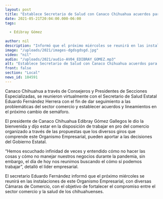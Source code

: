 ```yaml
---
layout: post
title: "Establece Secretario de Salud con Canaco Chihuahua acuerdos para cambio de semáforo"
date: 2021-05-21T20:04:00.000-06:00
tags:
  
  - Edibray Gómez
  
author: nil
description: "Informó que el próximo miércoles se reunirá en las instalaciones de este Organismo Empresarial"
image: "/uploads/2021/images-dgdsgdsgd.jpg"
video: "nil"
audio: "/uploads/2021/audio-AV04_EDIBRAY_GOMEZ.mp3"
alt: "Establece Secretario de Salud con Canaco Chihuahua acuerdos para cambio de semáforo"
front: false
section: "Local"
news_id: 184591
---
```


Canaco Chihuahua a través de Consejeros y Presidentes de Secciones Especializadas, se reunieron virtualmente con el Secretario de Salud Estatal Eduardo Fernández Herrera con el fin de dar seguimiento a las problemáticas del sector comercio y establecer acuerdos y lineamientos en el próximo cambio de semáforo.

El presidente de Canaco Chihuahua Edibray Gómez Gallegos le dio la bienvenida y dijo estar en la disposición de trabajar en pro del comercio organizado a través de las propuestas que los diversos giros que comprende este Organismo Empresarial, pueden aportar a las decisiones del Gobierno Estatal. 

“Hemos escuchado infinidad de veces y entendido cómo no hacer las cosas y cómo no manejar nuestros negocios durante la pandemia, sin embargo, el día de hoy nos reunimos buscando el cómo sí podemos trabajar”, detalló el líder empresarial.

El secretario Eduardo Fernández informó que el próximo miércoles se reunirá en las instalaciones de este Organismo Empresarial, con diversas Cámaras de Comercio, con el objetivo de fortalecer el compromiso entre el sector comercio y la salud de los chihuahuenses.
